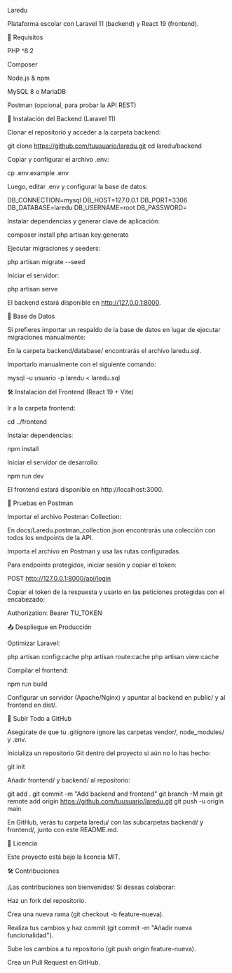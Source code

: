 Laredu

Plataforma escolar con Laravel 11 (backend) y React 19 (frontend).

📌 Requisitos

PHP ^8.2

Composer

Node.js & npm

MySQL 8 o MariaDB

Postman (opcional, para probar la API REST)

🚀 Instalación del Backend (Laravel 11)

Clonar el repositorio y acceder a la carpeta backend:

git clone https://github.com/tuusuario/laredu.git
cd laredu/backend

Copiar y configurar el archivo .env:

cp .env.example .env

Luego, editar .env y configurar la base de datos:

DB_CONNECTION=mysql
DB_HOST=127.0.0.1
DB_PORT=3306
DB_DATABASE=laredu
DB_USERNAME=root
DB_PASSWORD=

Instalar dependencias y generar clave de aplicación:

composer install
php artisan key:generate

Ejecutar migraciones y seeders:

php artisan migrate --seed

Iniciar el servidor:

php artisan serve

El backend estará disponible en http://127.0.0.1:8000.

📂 Base de Datos

Si prefieres importar un respaldo de la base de datos en lugar de ejecutar migraciones manualmente:

En la carpeta backend/database/ encontrarás el archivo laredu.sql.

Importarlo manualmente con el siguiente comando:

mysql -u usuario -p laredu < laredu.sql

🛠 Instalación del Frontend (React 19 + Vite)

Ir a la carpeta frontend:

cd ../frontend

Instalar dependencias:

npm install

Iniciar el servidor de desarrollo:

npm run dev

El frontend estará disponible en http://localhost:3000.

🧪 Pruebas en Postman

Importar el archivo Postman Collection:

En docs/Laredu.postman_collection.json encontrarás una colección con todos los endpoints de la API.

Importa el archivo en Postman y usa las rutas configuradas.

Para endpoints protegidos, iniciar sesión y copiar el token:

POST http://127.0.0.1:8000/api/login

Copiar el token de la respuesta y usarlo en las peticiones protegidas con el encabezado:

Authorization: Bearer TU_TOKEN

📤 Despliegue en Producción

Optimizar Laravel:

php artisan config:cache
php artisan route:cache
php artisan view:cache

Compilar el frontend:

npm run build

Configurar un servidor (Apache/Nginx) y apuntar al backend en public/ y al frontend en dist/.

🚀 Subir Todo a GitHub

Asegúrate de que tu .gitignore ignore las carpetas vendor/, node_modules/ y .env.

Inicializa un repositorio Git dentro del proyecto si aún no lo has hecho:

git init

Añadir frontend/ y backend/ al repositorio:

git add .
git commit -m "Add backend and frontend"
git branch -M main
git remote add origin https://github.com/tuusuario/laredu.git
git push -u origin main

En GitHub, verás tu carpeta laredu/ con las subcarpetas backend/ y frontend/, junto con este README.md.

📜 Licencia

Este proyecto está bajo la licencia MIT.

🛠 Contribuciones

¡Las contribuciones son bienvenidas! Si deseas colaborar:

Haz un fork del repositorio.

Crea una nueva rama (git checkout -b feature-nueva).

Realiza tus cambios y haz commit (git commit -m "Añadir nueva funcionalidad").

Sube los cambios a tu repositorio (git push origin feature-nueva).

Crea un Pull Request en GitHub.
